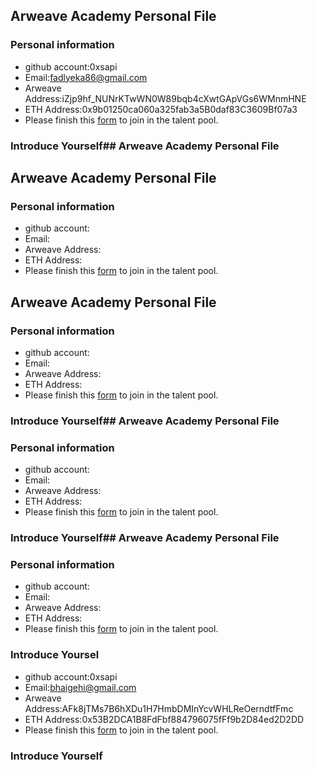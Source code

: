 ## Arweave Academy Personal File

### Personal information

- github account:0xsapi
- Email:fadlyeka86@gmail.com
- Arweave Address:iZjp9hf_NUNrKTwWN0W89bqb4cXwtGApVGs6WMnmHNE
- ETH Address:0x9b01250ca060a325fab3a5B0daf83C3609Bf07a3
- Please finish this [form](https://docs.google.com/forms/d/e/1FAIpQLSfWA5fIIcBgmRppm3jNz5vmf9Mai_QMVil-2pO4r7YKn_Zhtw/viewform?usp=sf_link) to join in the talent pool.

### Introduce Yourself## Arweave Academy Personal File
## Arweave Academy Personal File

### Personal information

- github account:
- Email:
- Arweave Address:
- ETH Address:
- Please finish this [form](https://docs.google.com/forms/d/e/1FAIpQLSfWA5fIIcBgmRppm3jNz5vmf9Mai_QMVil-2pO4r7YKn_Zhtw/viewform?usp=sf_link) to join in the talent pool.
## Arweave Academy Personal File

### Personal information

- github account:
- Email:
- Arweave Address:
- ETH Address:
- Please finish this [form](https://docs.google.com/forms/d/e/1FAIpQLSfWA5fIIcBgmRppm3jNz5vmf9Mai_QMVil-2pO4r7YKn_Zhtw/viewform?usp=sf_link) to join in the talent pool.

### Introduce Yourself## Arweave Academy Personal File

### Personal information

- github account:
- Email:
- Arweave Address:
- ETH Address:
- Please finish this [form](https://docs.google.com/forms/d/e/1FAIpQLSfWA5fIIcBgmRppm3jNz5vmf9Mai_QMVil-2pO4r7YKn_Zhtw/viewform?usp=sf_link) to join in the talent pool.

### Introduce Yourself## Arweave Academy Personal File

### Personal information

- github account:
- Email:
- Arweave Address:
- ETH Address:
- Please finish this [form](https://docs.google.com/forms/d/e/1FAIpQLSfWA5fIIcBgmRppm3jNz5vmf9Mai_QMVil-2pO4r7YKn_Zhtw/viewform?usp=sf_link) to join in the talent pool.

### Introduce Yoursel ### 

- github account:0xsapi
- Email:bhaigehi@gmail.com
- Arweave Address:AFk8jTMs7B6hXDu1H7HmbDMInYcvWHLReOerndtfFmc
- ETH Address:0x53B2DCA1B8FdFbf884796075fFf9b2D84ed2D2DD
- Please finish this [form](https://docs.google.com/forms/d/e/1FAIpQLSfWA5fIIcBgmRppm3jNz5vmf9Mai_QMVil-2pO4r7YKn_Zhtw/viewform?usp=sf_link) to join in the talent pool.

### Introduce Yourself
